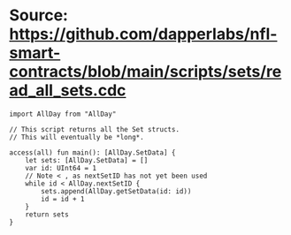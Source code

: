 # Source: https://github.com/dapperlabs/nfl-smart-contracts/blob/main/scripts/sets/read_all_sets.cdc

```
import AllDay from "AllDay"

// This script returns all the Set structs.
// This will eventually be *long*.

access(all) fun main(): [AllDay.SetData] {
    let sets: [AllDay.SetData] = []
    var id: UInt64 = 1
    // Note < , as nextSetID has not yet been used
    while id < AllDay.nextSetID {
        sets.append(AllDay.getSetData(id: id))
        id = id + 1
    }
    return sets
}


```